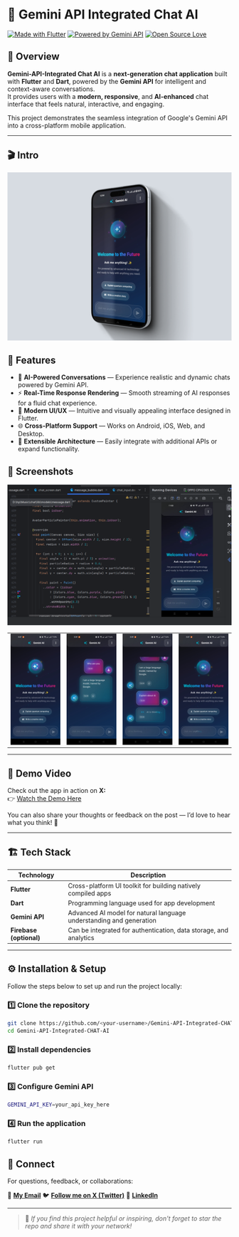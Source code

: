# 🤖 Gemini API Integrated Chat AI

[![Made with Flutter](https://img.shields.io/badge/Made%20with-Flutter-02569B?logo=flutter&logoColor=white)](https://flutter.dev)
[![Powered by Gemini API](https://img.shields.io/badge/Powered%20by-Gemini%20API-blueviolet)](https://ai.google.dev/gemini-api)
[![Open Source Love](https://badges.frapsoft.com/os/v2/open-source.svg?v=103)](https://opensource.org/)

## 🧠 Overview

**Gemini-API-Integrated Chat AI** is a **next-generation chat application** built with **Flutter** and **Dart**, powered by the **Gemini API** for intelligent and context-aware conversations.  
It provides users with a **modern, responsive**, and **AI-enhanced** chat interface that feels natural, interactive, and engaging.

This project demonstrates the seamless integration of Google's Gemini API into a cross-platform mobile application.

---


## 🎬 Intro

<div align="center">
  
  ![Flutter Chat App](photos/gem.png)
    
</div>



## 🚀 Features

- 💬 **AI-Powered Conversations** — Experience realistic and dynamic chats powered by Gemini API.  
- ⚡ **Real-Time Response Rendering** — Smooth streaming of AI responses for a fluid chat experience.  
- 🎨 **Modern UI/UX** — Intuitive and visually appealing interface designed in Flutter.  
- 🌐 **Cross-Platform Support** — Works on Android, iOS, Web, and Desktop.  
- 🧩 **Extensible Architecture** — Easily integrate with additional APIs or expand functionality.  

## 📱 Screenshots
</div>

<div align="center">
  
  ![Flutter Chat App](photos/geminiday2.png)
    
</div>
<div align="left">
  <table>
    <tr>
      <td><img src="photos/image3.jpg" alt="Test 1" width="250"/></td>
      <td><img src="photos/image2.jpg" alt="Test 2" width="250"/></td>
      <td><img src="photos/image4.jpg" alt="Test 3" width="250"/></td>
      <td><img src="photos/image1.jpg" alt="Test 4" width="250"/></td>

  </table>


---

## 🎥 Demo Video

Check out the app in action on **X:**  
👉 [Watch the Demo Here](https://x.com/KishanP07684084/status/1948393335435215355)

You can also share your thoughts or feedback on the post — I’d love to hear what you think! 💬


---

## 🏗️ Tech Stack

| Technology | Description |
|-------------|-------------|
| **Flutter** | Cross-platform UI toolkit for building natively compiled apps |
| **Dart** | Programming language used for app development |
| **Gemini API** | Advanced AI model for natural language understanding and generation |
| **Firebase (optional)** | Can be integrated for authentication, data storage, and analytics |

---

## ⚙️ Installation & Setup

Follow the steps below to set up and run the project locally:

### 1️⃣ Clone the repository
```bash
git clone https://github.com/<your-username>/Gemini-API-Integrated-CHAT-AI.git
cd Gemini-API-Integrated-CHAT-AI
```

### 2️⃣ Install dependencies
```bash
flutter pub get
```

### 3️⃣ Configure Gemini API
```bash
GEMINI_API_KEY=your_api_key_here
```

### 4️⃣ Run the application
```bash
flutter run
```


## 💬 Connect

For questions, feedback, or collaborations:

📧 **[My Email](coolmax17787@gmail.com)**
🐦 **[Follow me on X (Twitter)](https://x.com/KishanP07684084)**
💼 **[LinkedIn](https://www.linkedin.com/in/hom-bdr-pathak-01a3bb210)**

---

> 🌟 *If you find this project helpful or inspiring, don't forget to star the repo and share it with your network!*









